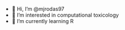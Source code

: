 - 👋 Hi, I’m @mjrodas97
- 👀 I’m interested in computational toxicology
- 🌱 I’m currently learning R
  

<!---
mjrodas97/mjrodas97 is a ✨ special ✨ repository because its `README.md` (this file) appears on your GitHub profile.
You can click the Preview link to take a look at your changes.
--->
